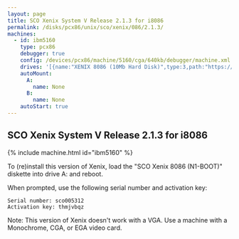 ```yaml
---
layout: page
title: SCO Xenix System V Release 2.1.3 for i8086
permalink: /disks/pcx86/unix/sco/xenix/086/2.1.3/
machines:
  - id: ibm5160
    type: pcx86
    debugger: true
    config: /devices/pcx86/machine/5160/cga/640kb/debugger/machine.xml
    drives: '[{name:"XENIX 8086 (10Mb Hard Disk)",type:3,path:"https://jeffpar.github.io/pcjs-disks/pcx86/drives/10mb/XENIX-086.json"}]'
    autoMount:
      A:
        name: None
      B:
        name: None
    autoStart: true
---
```


SCO Xenix System V Release 2.1.3 for i8086
------------------------------------------

{% include machine.html id="ibm5160" %}

To (re)install this version of Xenix, load the "SCO Xenix 8086 (N1-BOOT)" diskette into drive A: and reboot.

When prompted, use the following serial number and activation key:  

	Serial number: sco005312
	Activation key: thmjvbqz

Note: This version of Xenix doesn't work with a VGA.  Use a machine with a Monochrome, CGA, or EGA video card.

